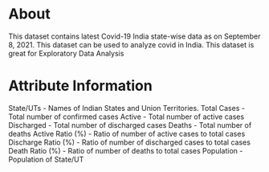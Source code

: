 # About
This dataset contains latest Covid-19 India state-wise data as on September 8, 2021. This dataset can be used to analyze covid in India.
This dataset is great for Exploratory Data Analysis

# Attribute Information
State/UTs - Names of Indian States and Union Territories.
Total Cases - Total number of confirmed cases
Active - Total number of active cases
Discharged - Total number of discharged cases
Deaths - Total number of deaths
Active Ratio (%) - Ratio of number of active cases to total cases
Discharge Ratio (%) - Ratio of number of discharged cases to total cases
Death Ratio (%) - Ratio of number of deaths to total cases
Population - Population of State/UT

